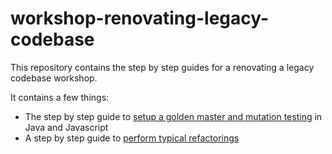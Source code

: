 # workshop-renovating-legacy-codebase

This repository contains the step by step guides for a renovating a legacy codebase workshop.

It contains a few things:
* The step by step guide to [setup a golden master and mutation testing](StepsTowardsGoldenMaster.md) in Java and Javascript
* A step by step guide to [perform typical refactorings](StepsRefactoring.md)
